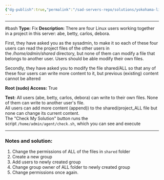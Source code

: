 ```yaml
---
{"dg-publish":true,"permalink":"/sad-servers-repo/solutions/yokohama-linux-users-working-together/"}
---
```


---
#bash 
**Type:** Fix
**Description:** There are four Linux users working together in a project in this server: abe, betty, carlos, debora.  
  
First, they have asked you as the sysadmin, to make it so each of these four users can read the project files of the other users in the _/home/admin/shared_ directory, but none of them can modify a file that belongs to another user. Users should be able modify their own files.  
  
Secondly, they have asked you to modify the file shared/ALL so that any of these four users can write more content to it, but previous (existing) content cannot be altered

**Root (sudo) Access:** True

**Test:** All users (abe, betty, carlos, debora) can write to their own files. None of them can write to another user's file.  
All users can add more content (append)) to the shared/project_ALL file but none can change its current content.  
The "Check My Solution" button runs the script `/home/admin/agent/check.sh`, which you can see and execute

---
### Notes and solution:

1. Change the permissions of ALL of the files in `shared` folder
2. Create a new group
3. Add users to newly created group
4. Change group owner of ALL folder to newly created group
5. Change permissions once again.